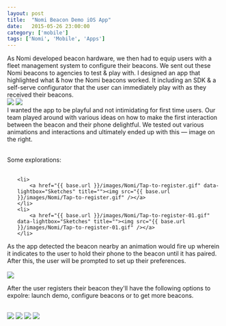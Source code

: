 ```yaml
---
layout: post
title:  "Nomi Beacon Demo iOS App"
date:   2015-05-26 23:00:00
category: ['mobile']
tags: ['Nomi', 'Mobile', 'Apps']
---
```

<div class="text-block">
As Nomi developed beacon hardware, we then had to equip users with a fleet management system to configure their beacons. We sent out these Nomi beacons to agencies to test &amp; play with.  I designed an app that highlighted what &amp; how the Nomi beacons worked. It including an SDK &amp; a self-serve configurator that the user can immediately play with as they received their beacons.
</div>
<div class="images">
	<a href="{{ base.url }}/images/Nomi/Beacon-config-00.png" data-lightbox="Nomi Beacon" title="The screen indicating a Beacon is nearby and can be paired with"><img src="{{ base.url }}/images/Nomi/Beacon-config-00.png" /></a>
	<a href="{{ base.url }}/images/Nomi/Beacon-config-01.png" data-lightbox="Nomi Beacon" title="Log in screen"><img src="{{ base.url }}/images/Nomi/Beacon-config-01.png" /></a>
</div>

<div class="text-block small">
I wanted the app to be playful and not intimidating for first time users. Our team played around with various ideas on how to make the first interaction between the beacon and their phone delightful. We tested out various animations and interactions and ultimately ended up with this &mdash; image on the right.<br /><br />

Some explorations: <br /><br />
<ul class="sketch">

	<li>
		<a href="{{ base.url }}/images/Nomi/Tap-to-register.gif" data-lightbox="Sketches" title=""><img src="{{ base.url }}/images/Nomi/Tap-to-register.gif" /></a>
	</li>	
	<li>	
		<a href="{{ base.url }}/images/Nomi/Tap-to-register-01.gif" data-lightbox="Sketches" title=""><img src="{{ base.url }}/images/Nomi/Tap-to-register-01.gif" /></a>
	</li>

</ul>
As the app detected the beacon nearby an animation would fire up wherein it indicates to the user to hold their phone to the beacon until it has paired. After this, the user will be prompted to set up their preferences.<br /><br />
	<a href="{{ base.url }}/images/Nomi/Tap-demo.jpg" data-lightbox="Sketches" title=""><img class="sketchHere" src="{{ base.url }}/images/Nomi/Tap-demo.jpg" /></a>

After the user registers their beacon they'll have the following options to expolre: launch demo, configure beacons or to get more beacons. <br /><br />
</div>
<div class="images">
	<a href="{{ base.url }}/images/Nomi/Beacon-config-02.png" data-lightbox="Nomi Beacon" title=""><img src="{{ base.url }}/images/Nomi/Beacon-config-02.png" /></a>
	<a href="{{ base.url }}/images/Nomi/Beacon-config-03.png" data-lightbox="Nomi Beacon" title=""><img src="{{ base.url }}/images/Nomi/Beacon-config-03.png" /></a>
	<a href="{{ base.url }}/images/Nomi/Beacon-config-04.png" data-lightbox="Nomi Beacon" title=""><img src="{{ base.url }}/images/Nomi/Beacon-config-04.png" /></a>
	<a href="{{ base.url }}/images/Nomi/Beacon-config-05.png" data-lightbox="Nomi Beacon" title=""><img src="{{ base.url }}/images/Nomi/Beacon-config-05.png" /></a>
</div>

[jekyll-gh]: https://github.com/jekyll/jekyll
[jekyll]:    http://jekyllrb.com
